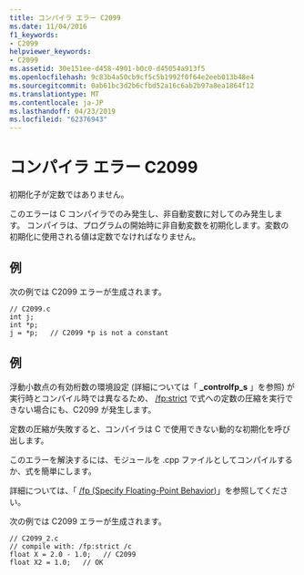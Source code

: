 ```yaml
---
title: コンパイラ エラー C2099
ms.date: 11/04/2016
f1_keywords:
- C2099
helpviewer_keywords:
- C2099
ms.assetid: 30e151ee-d458-4901-b0c0-d45054a913f5
ms.openlocfilehash: 9c83b4a50cb9cf5c5b1992f0f64e2eeb013b48e4
ms.sourcegitcommit: 0ab61bc3d2b6cfbd52a16c6ab2b97a8ea1864f12
ms.translationtype: MT
ms.contentlocale: ja-JP
ms.lasthandoff: 04/23/2019
ms.locfileid: "62376943"
---
```

# <a name="compiler-error-c2099"></a>コンパイラ エラー C2099

初期化子が定数ではありません。

このエラーは C コンパイラでのみ発生し、非自動変数に対してのみ発生します。  コンパイラは、プログラムの開始時に非自動変数を初期化します。変数の初期化に使用される値は定数でなければなりません。

## <a name="example"></a>例

次の例では C2099 エラーが生成されます。

```
// C2099.c
int j;
int *p;
j = *p;   // C2099 *p is not a constant
```

## <a name="example"></a>例

浮動小数点の有効桁数の環境設定 (詳細については「 **_controlfp_s** 」を参照) が実行時とコンパイル時では異なるため、 [/fp:strict](../../c-runtime-library/reference/controlfp-s.md) で式への定数の圧縮を実行できない場合にも、C2099 が発生します。

定数の圧縮が失敗すると、コンパイラは C で使用できない動的な初期化を呼び出します。

このエラーを解決するには、モジュールを .cpp ファイルとしてコンパイルするか、式を簡単にします。

詳細については、「 [/fp (Specify Floating-Point Behavior)](../../build/reference/fp-specify-floating-point-behavior.md)」を参照してください。

次の例では C2099 エラーが生成されます。

```
// C2099_2.c
// compile with: /fp:strict /c
float X = 2.0 - 1.0;   // C2099
float X2 = 1.0;   // OK
```